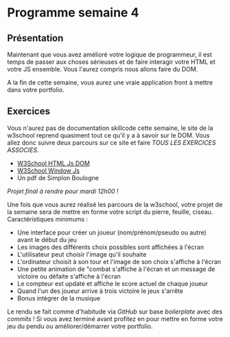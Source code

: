 # Programme semaine 4

## Présentation

Maintenant que vous avez amélioré votre logique de programmeur, il est temps de passer aux
choses sérieuses et de faire interagir votre HTML et votre JS ensemble. Vous l'aurez compris nous
allons faire du DOM.

A la fin de cette semaine, vous aurez une vraie application front à mettre dans votre portfolio.

## Exercices

Vous n'aurez pas de documentation skillcode cette semaine, le site de la w3school reprend
quasiment tout ce qu'il y a à savoir sur le DOM. Vous allez donc suivre deux parcours sur ce site et
faire *TOUS LES EXERCICES ASSOCIES*.

* [W3School HTML Js DOM](https://www.w3schools.com/js/js_htmldom.asp)
* [W3School Window Js](https://www.w3schools.com/js/js_window.asp)
* Un pdf de Simplon Boulogne

*Projet final à rendre pour mardi 12h00 !*

Une fois que vous aurez réalisé les parcours de la w3school, votre projet de la semaine sera de
mettre en forme votre script du pierre, feuille, ciseau. Caractéristiques minimums :

* Une interface pour créer un joueur (nom/prénom/pseudo ou autre) avant le début du jeu
* Les images des différents choix possibles sont affichées à l'écran
* L'utilisateur peut choisir l'image qu'il souhaite
* L'ordinateur choisit à son tour et l'image de son choix s'affiche à l'écran
* Une petite animation de "combat s'affiche à l'écran et un message de victoire ou défaite s'affiche à
l'écran
* Le compteur est updaté et affiche le score actuel de chaque joueur
* Quand l'un des joueur arrive à trois victoire le jeux s'arrête
* Bonus intégrer de la musique

Le rendu se fait comme d'habitude via *GitHub* sur base *boilerplate* avec des *commits* !
Si vous avez terminé avant profitez en pour mettre en forme votre jeu du pendu ou
améliorer/démarrer votre portfolio.
